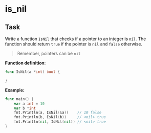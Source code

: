 # is_nil

## Task

Write a function `IsNil` that checks if a pointer to an integer is `nil`. The function should return `true` if the pointer is `nil` and `false` otherwise.

> Remember, pointers can be `nil`

**Function definition:**

```go
func IsNil(a *int) bool {

}
```

**Example:**

```go
func main() {
	var a int = 10
	var b *int
	fmt.Println(a, IsNil(&a))    // 10 false
	fmt.Println(b, IsNil(b))     // <nil> true
	fmt.Println(nil, IsNil(nil)) // <nil> true
}
```
